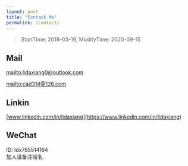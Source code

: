 ```yaml
---
layout: post
title: "Contack Me"
permalink: /contact/
---
```


> StartTime: 2018-03-19, ModifyTime: 2020-09-15

## Mail
<mailto:lidaxiang0@outlook.com>

<mailto:cad314@126.com>

## Linkin
[www.linkedin.com/in/lidaxiang](https://www.linkedin.com/in/lidaxiang)

## WeChat
ID: ldx765514164   
加人请备注域名.